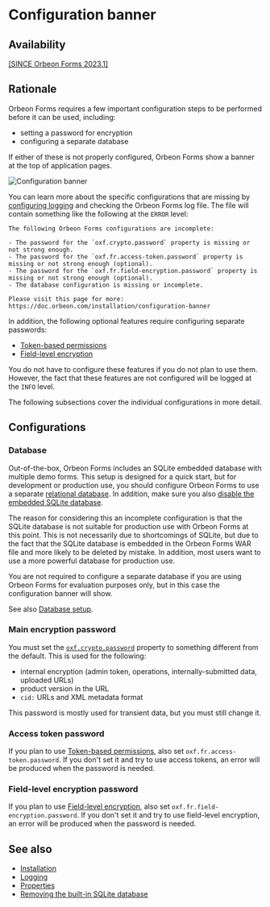 # Configuration banner

## Availability

[\[SINCE Orbeon Forms 2023.1\]](/release-notes/orbeon-forms-2023.1.md)

## Rationale

Orbeon Forms requires a few important configuration steps to be performed before it can be used, including:

- setting a password for encryption
- configuring a separate database

If either of these is not properly configured, Orbeon Forms show a banner at the top of application pages. 

![Configuration banner](images/configuration-banner.png)

You can learn more about the specific configurations that are missing by [configuring logging](/installation/logging.md) and checking the Orbeon Forms log file. The file will contain something like the following at the `ERROR` level:

```
The following Orbeon Forms configurations are incomplete:

- The password for the `oxf.crypto.password` property is missing or not strong enough.
- The password for the `oxf.fr.access-token.password` property is missing or not strong enough (optional).
- The password for the `oxf.fr.field-encryption.password` property is missing or not strong enough (optional).
- The database configuration is missing or incomplete.

Please visit this page for more: https://doc.orbeon.com/installation/configuration-banner
```

In addition, the following optional features require configuring separate passwords:

- [Token-based permissions](/form-runner/access-control/tokens.md)
- [Field-level encryption](/form-builder/field-level-encryption.md)

You do not have to configure these features if you do not plan to use them. However, the fact that these features are not configured will be logged at the `INFO` level.

The following subsections cover the individual configurations in more detail.

## Configurations

### Database

Out-of-the-box, Orbeon Forms includes an SQLite embedded database with multiple demo forms. This setup is designed for a quick start, but for development or production use, you should configure Orbeon Forms to use a separate [relational database](/form-runner/persistence/relational-db.md). In addition, make sure you also [disable the embedded SQLite database](/form-runner/persistence/relational-db.md#disabling-the-embedded-sqlite-provider).

The reason for considering this an incomplete configuration is that the SQLite database is not suitable for production use with Orbeon Forms at this point. This is not necessarily due to shortcomings of SQLite, but due to the fact that the SQLite database is embedded in the Orbeon Forms WAR file and more likely to be deleted by mistake. In addition, most users want to use a more powerful database for production use.

You are not required to configure a separate database if you are using Orbeon Forms for evaluation purposes only, but in this case the configuration banner will show.

See also [Database setup](/installation/README.md#database-setup).

### Main encryption password

You must set the [`oxf.crypto.password`](/configuration/properties/general.md#oxfcryptopassword) property to something different from the default. This is used for the following:

- internal encryption (admin token, operations, internally-submitted data, uploaded URLs)
- product version in the URL
- `cid:` URLs and XML metadata format

This password is mostly used for transient data, but you must still change it.

### Access token password

If you plan to use [Token-based permissions](/form-runner/access-control/tokens.md), also set `oxf.fr.access-token.password`. If you don't set it and try to use access tokens, an error will be produced when the password is needed.

### Field-level encryption password

If you plan to use [Field-level encryption](/form-builder/field-level-encryption.md), also set `oxf.fr.field-encryption.password`. If you don't set it and try to use field-level encryption, an error will be produced when the password is needed.

## See also

- [Installation](/installation/README.md)
- [Logging](/installation/logging.md)
- [Properties](/configuration/properties/README.md)
- [Removing the built-in SQLite database](/configuration/advanced/production-war.md#removing-the-built-in-sqlite-database)